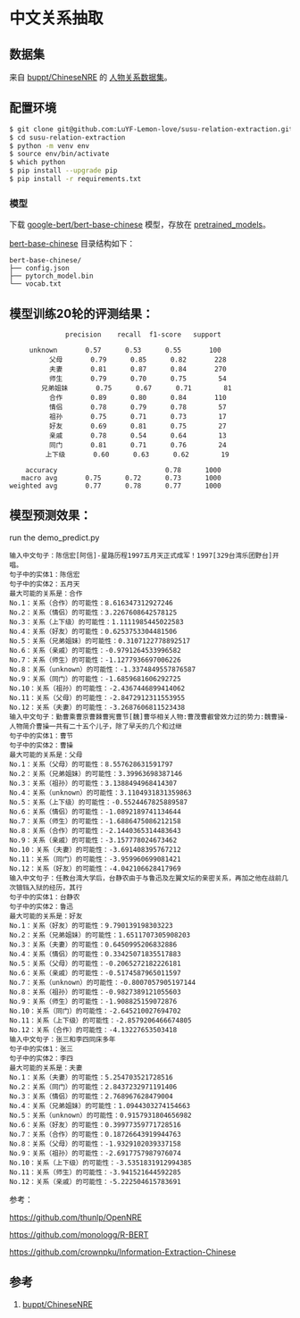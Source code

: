 # 中文关系抽取

## 数据集

来自 [buppt/ChineseNRE](https://github.com/buppt/ChineseNRE) 的 [人物关系数据集](https://github.com/buppt/ChineseNRE/raw/master/data/people-relation/train.txt)。

## 配置环境

```bash
$ git clone git@github.com:LuYF-Lemon-love/susu-relation-extraction.git
$ cd susu-relation-extraction
$ python -m venv env
$ source env/bin/activate
$ which python
$ pip install --upgrade pip
$ pip install -r requirements.txt
```

### 模型

下载 [google-bert/bert-base-chinese](https://huggingface.co/google-bert/bert-base-chinese) 模型，存放在 [pretrained_models](./pretrained_models/)。

[bert-base-chinese](./pretrained_models/bert-base-chinese/) 目录结构如下：

```
bert-base-chinese/
├── config.json
├── pytorch_model.bin
└── vocab.txt
```

## 模型训练20轮的评测结果：
```
              precision    recall  f1-score   support

     unknown       0.57      0.53      0.55       100
          父母       0.79      0.85      0.82       228
          夫妻       0.81      0.87      0.84       270
          师生       0.79      0.70      0.75        54
        兄弟姐妹       0.75      0.67      0.71        81
          合作       0.89      0.80      0.84       110
          情侣       0.78      0.79      0.78        57
          祖孙       0.75      0.71      0.73        17
          好友       0.69      0.81      0.75        27
          亲戚       0.78      0.54      0.64        13
          同门       0.81      0.71      0.76        24
         上下级       0.60      0.63      0.62        19

    accuracy                           0.78      1000
   macro avg       0.75      0.72      0.73      1000
weighted avg       0.77      0.78      0.77      1000
```

## 模型预测效果：

run the demo_predict.py

```
输入中文句子：陈信宏[阿信]-星路历程1997五月天正式成军！1997[329台湾乐团野台]开唱。
句子中的实体1：陈信宏
句子中的实体2：五月天
最大可能的关系是：合作
No.1：关系（合作）的可能性：8.616347312927246
No.2：关系（情侣）的可能性：3.2267608642578125
No.3：关系（上下级）的可能性：1.1111985445022583
No.4：关系（好友）的可能性：0.6253753304481506
No.5：关系（兄弟姐妹）的可能性：0.3107122778892517
No.6：关系（亲戚）的可能性：-0.9791264533996582
No.7：关系（师生）的可能性：-1.1277936697006226
No.8：关系（unknown）的可能性：-1.3374849557876587
No.9：关系（同门）的可能性：-1.6859681606292725
No.10：关系（祖孙）的可能性：-2.4367446899414062
No.11：关系（父母）的可能性：-2.8472912311553955
No.12：关系（夫妻）的可能性：-3.2687606811523438
输入中文句子：勤曹乘曹京曹棘曹宪曹节[魏]曹华相关人物:曹茂曹叡曾效力过的势力:魏曹操-人物简介曹操一共有二十五个儿子，除了早夭的几个和过继
句子中的实体1：曹节
句子中的实体2：曹操
最大可能的关系是：父母
No.1：关系（父母）的可能性：8.557628631591797
No.2：关系（兄弟姐妹）的可能性：3.39963698387146
No.3：关系（祖孙）的可能性：3.1388494968414307
No.4：关系（unknown）的可能性：3.1104931831359863
No.5：关系（上下级）的可能性：-0.5524467825889587
No.6：关系（情侣）的可能性：-1.0892189741134644
No.7：关系（师生）的可能性：-1.6886475086212158
No.8：关系（合作）的可能性：-2.1440365314483643
No.9：关系（亲戚）的可能性：-3.157778024673462
No.10：关系（夫妻）的可能性：-3.691408395767212
No.11：关系（同门）的可能性：-3.959960699081421
No.12：关系（好友）的可能性：-4.042106628417969
输入中文句子：任教台湾大学后，台静农由于与鲁迅及左翼文坛的亲密关系，再加之他在战前几次锒铛入狱的经历，其行
句子中的实体1：台静农
句子中的实体2：鲁迅
最大可能的关系是：好友
No.1：关系（好友）的可能性：9.790139198303223
No.2：关系（兄弟姐妹）的可能性：1.6511707305908203
No.3：关系（夫妻）的可能性：0.6450995206832886
No.4：关系（情侣）的可能性：0.33425071835517883
No.5：关系（父母）的可能性：-0.2065272182226181
No.6：关系（亲戚）的可能性：-0.5174587965011597
No.7：关系（unknown）的可能性：-0.8007057905197144
No.8：关系（祖孙）的可能性：-0.9827389121055603
No.9：关系（师生）的可能性：-1.908825159072876
No.10：关系（同门）的可能性：-2.645210027694702
No.11：关系（上下级）的可能性：-2.8579206466674805
No.12：关系（合作）的可能性：-4.13227653503418
输入中文句子：张三和李四同床多年
句子中的实体1：张三
句子中的实体2：李四
最大可能的关系是：夫妻
No.1：关系（夫妻）的可能性：5.254703521728516
No.2：关系（同门）的可能性：2.8437232971191406
No.3：关系（情侣）的可能性：2.768967628479004
No.4：关系（兄弟姐妹）的可能性：1.0944303274154663
No.5：关系（unknown）的可能性：0.9157931804656982
No.6：关系（好友）的可能性：0.39977359771728516
No.7：关系（合作）的可能性：0.18726643919944763
No.8：关系（父母）的可能性：-1.9329102039337158
No.9：关系（祖孙）的可能性：-2.6917757987976074
No.10：关系（上下级）的可能性：-3.5351831912994385
No.11：关系（师生）的可能性：-3.941521644592285
No.12：关系（亲戚）的可能性：-5.222504615783691
```

参考：

https://github.com/thunlp/OpenNRE

https://github.com/monologg/R-BERT

https://github.com/crownpku/Information-Extraction-Chinese

## 参考

1. [buppt/ChineseNRE](https://github.com/buppt/ChineseNRE)